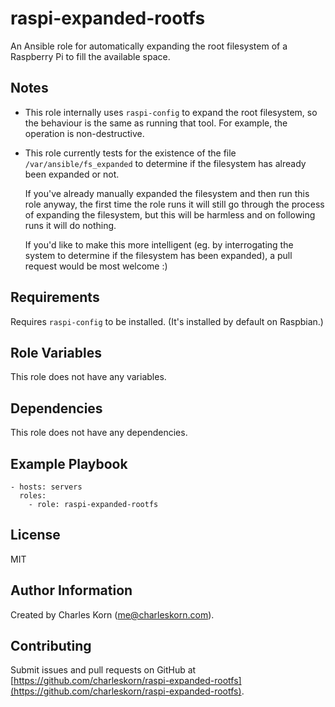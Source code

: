 raspi-expanded-rootfs
=====================

An Ansible role for automatically expanding the root filesystem of a Raspberry Pi to fill the available space.

Notes
------------

* This role internally uses `raspi-config` to expand the root filesystem, so the behaviour is the same as running that tool. For example, the operation is non-destructive.

* This role currently tests for the existence of the file `/var/ansible/fs_expanded` to determine if the filesystem has already been expanded or not.

  If you've already manually expanded the filesystem and then run this role anyway, the first time the role runs it will still go through the process of expanding the filesystem,
  but this will be harmless and on following runs it will do nothing.
  
  If you'd like to make this more intelligent (eg. by interrogating the system to determine if the filesystem has been expanded), a pull request would be most welcome :)

Requirements
------------

Requires `raspi-config` to be installed. (It's installed by default on Raspbian.)

Role Variables
--------------

This role does not have any variables.

Dependencies
------------

This role does not have any dependencies.

Example Playbook
----------------

    - hosts: servers
      roles:
        - role: raspi-expanded-rootfs

License
-------

MIT

Author Information
------------------

Created by Charles Korn ([me@charleskorn.com](me@charleskorn.com)).


Contributing
------------

Submit issues and pull requests on GitHub at [https://github.com/charleskorn/raspi-expanded-rootfs](https://github.com/charleskorn/raspi-expanded-rootfs).
